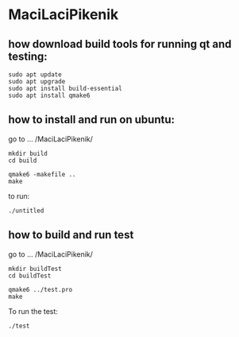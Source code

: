# MaciLaciPikenik

## how download build tools for running qt and testing:
```
sudo apt update 
sudo apt upgrade
sudo apt install build-essential
sudo apt install qmake6
```


## how to install and run on ubuntu:

go to ... /MaciLaciPikenik/
```
mkdir build
cd build

qmake6 -makefile ..
make
```

to run:

```
./untitled
```

## how to build and run test
go to ... /MaciLaciPikenik/
```
mkdir buildTest
cd buildTest
```
```
qmake6 ../test.pro
make
```

To run the test:
```
./test
```
